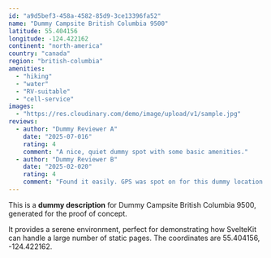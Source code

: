 ```yaml
---
id: "a9d5bef3-458a-4582-85d9-3ce13396fa52"
name: "Dummy Campsite British Columbia 9500"
latitude: 55.404156
longitude: -124.422162
continent: "north-america"
country: "canada"
region: "british-columbia"
amenities:
  - "hiking"
  - "water"
  - "RV-suitable"
  - "cell-service"
images:
  - "https://res.cloudinary.com/demo/image/upload/v1/sample.jpg"
reviews:
  - author: "Dummy Reviewer A"
    date: "2025-07-016"
    rating: 4
    comment: "A nice, quiet dummy spot with some basic amenities."
  - author: "Dummy Reviewer B"
    date: "2025-02-020"
    rating: 4
    comment: "Found it easily. GPS was spot on for this dummy location."
---
```


This is a **dummy description** for Dummy Campsite British Columbia 9500, generated for the proof of concept.

It provides a serene environment, perfect for demonstrating how SvelteKit can handle a large number of static pages. The coordinates are 55.404156, -124.422162.

